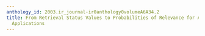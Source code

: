 ```yaml
---
anthology_id: 2003.ir_journal-ir0anthology0volumeA6A34.2
title: From Retrieval Status Values to Probabilities of Relevance for Advanced IR
  Applications
---
```

